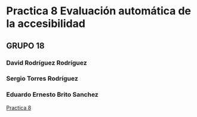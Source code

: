 # Practica 8 Evaluación automática de la accesibilidad

## GRUPO 18

### David Rodríguez Rodríguez

### Sergio Torres Rodríguez

### Eduardo Ernesto Brito Sanchez

[Practica 8](https://github.com/eduardobritosan/uya-practicas/blob/master/practica-8/Práctica%208.pdf")
